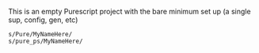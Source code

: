 This is an empty Purescript project with the bare minimum set up (a single sup, config, gen, etc)

```
s/Pure/MyNameHere/
s/pure_ps/MyNameHere/

```

